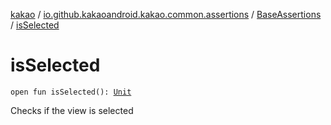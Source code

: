 [kakao](../../index.md) / [io.github.kakaoandroid.kakao.common.assertions](../index.md) / [BaseAssertions](index.md) / [isSelected](./is-selected.md)

# isSelected

`open fun isSelected(): `[`Unit`](https://kotlinlang.org/api/latest/jvm/stdlib/kotlin/-unit/index.html)

Checks if the view is selected

